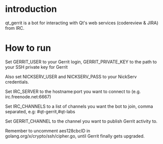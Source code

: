 # introduction
qt_gerrit is a bot for interacting with Qt's web services (codereview & JIRA)
from IRC.

# How to run

Set GERRIT_USER to your Gerrit login, GERRIT_PRIVATE_KEY to the
path to your SSH private key for Gerrit

Also set NICKSERV_USER and NICKSERV_PASS to your NickServ credentials.

Set IRC_SERVER to the hostname:port you want to connect to (e.g.
irc.freenode.net:6667)

Set IRC_CHANNELS to a list of channels you want the bot to join, comma
separated, e.g: #qt-gerrit,#qt-labs

Set GERRIT_CHANNEL to the channel you want to publish Gerrit activity to.

Remember to uncomment aes128cbcID in golang.org/x/crypto/ssh/cipher.go,
until Gerrit finally gets upgraded.
